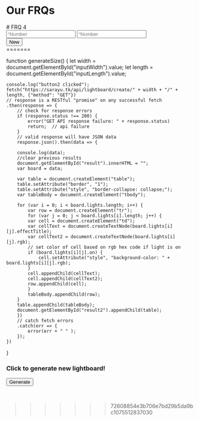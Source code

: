 
<h1 style=“text-align: center”>Our FRQs</h1>
<div id=“title”>
</div>
# FRQ 4
<div style=“text-align: center”>
  <input id=“numCols” type=“text” placeholder=“Number of Columns” />
  <input id=“numRows” type=“text” placeholder=“Number of Rows” />
</div>
<style>
  .button-container-div {
      text-align: center;
      height: 10vh;
      width: 45vw;
  }
</style>
<div class=“button-container-div”>
  <button class=“button” id=“refresh-button”>New</button>
 </div>
<div id=“table-container”></div>
<script>
<<<<<<< HEAD
const tableContainer = document.getElementById(“table-container”);
// Generate a button
const generateButton = document.getElementById(‘generate-button’);
// Create a brand new table every time clicked
function newTable() {
  let numCols = document.getElementById(“numCols”).value;
  let numRows = document.getElementById(“numRows”).value;
  const API_URL = `https://sarayu.tk/lightboard/`;
  fetch(API_URL)
    .then(response => response.json())
    .then(data => {
      // Clear the table container
        const table = document.createElement(‘table’);
        table.style.width = ’50%’;
        table.style.margin = ‘0 auto’;
        let currentRow;
        for (const { row, column, light } of data) {
        if (row !== currentRow) {
            currentRow = row;
            const tr = document.createElement(‘tr’);
            table.appendChild(tr);
=======

function generate() {
    console.log("button clicked");
    fetch("https://hetvitrivedi.tk/api/lightboard/", {"method": "GET"})
    // response is a RESTful "promise" on any successful fetch
    .then(response => {
        // check for response errors
        if (response.status !== 200) {
            error("GET API response failure: " + response.status)
            return;  // api failure
>>>>>>> 72608854e3b706e7bd29b5da9bc1075512837030
        }
        // Make a cell with RGB color input
        const td = document.createElement(‘td’);
        td.style.backgroundColor = `rgb(${light.red}, ${light.green}, ${light.blue})`;
        // brightness level text color
        const brightness = (light.red * 299 + light.green * 587 + light.blue * 114) / 1000;
        if (brightness < 128) {
          td.style.color = ‘white’;
        } else {
          td.style.color = ‘black’;
        }
        // Box text style
        td.innerText = `#${light.red.toString(16).padStart(2, ‘0’)}${light.green.toString(16).padStart(2, ‘0’)}${light.blue.toString(16).padStart(2, ‘0’)}`;
        table.lastElementChild.appendChild(td);
      }
    tableContainer.appendChild(table);
    });
}
<<<<<<< HEAD
generateButton.addEventListener(‘click’, newTable);
</script>
=======

function generateSize() {
    let width = document.getElementById("inputWidth").value;
    let length = document.getElementById("inputLength").value;

    console.log("button2 clicked");
    fetch("https://sarayu.tk/api/lightboard/create/" + width + "/" + length, {"method": "GET"})
    // response is a RESTful "promise" on any successful fetch
    .then(response => {
        // check for response errors
        if (response.status !== 200) {
            error("GET API response failure: " + response.status)
            return;  // api failure
        }
        // valid response will have JSON data
        response.json().then(data => {

        console.log(data);
        //clear previous results
        document.getElementById("result").innerHTML = "";
        var board = data;

        var table = document.createElement("table");
        table.setAttribute("border", "1");
        table.setAttribute("style", "border-collapse: collapse;");
        var tableBody = document.createElement("tbody");

        for (var i = 0; i < board.lights.length; i++) {
            var row = document.createElement("tr");
            for (var j = 0; j < board.lights[i].length; j++) {
            var cell = document.createElement("td");
            var cellText = document.createTextNode(board.lights[i][j].effectTitle);
            var cellText2 = document.createTextNode(board.lights[i][j].rgb);
            // set color of cell based on rgb hex code if light is on
            if (board.lights[i][j].on) {
                cell.setAttribute("style", "background-color: " + board.lights[i][j].rgb);
            }
            cell.appendChild(cellText);
            cell.appendChild(cellText2);
            row.appendChild(cell);
            }
            tableBody.appendChild(row);
        }
        table.appendChild(tableBody);
        document.getElementById("result2").appendChild(table);
        })
        // catch fetch errors
        .catch(err => {
            error(err + " " );
        });
    })
}

</script>

### Click to generate new lightboard!

<button onclick="generate()">Generate</button>
<div id="result">
</div>

<br>
<!--<h3> Or, enter length and width for desired lightboard below </h3>  -->

<!--<input id="inputWidth" placeholder="Enter a width">
<input id="inputLength" placeholder="Enter a length">
<button onclick="generateSize()">Generate with size</button>
<div id="result2">
</div>    -->
>>>>>>> 72608854e3b706e7bd29b5da9bc1075512837030
